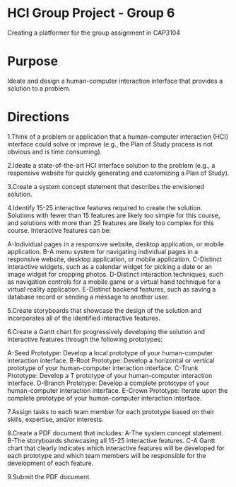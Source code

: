 # HCI Group Project - Group 6

Creating a platformer for the group assignment in CAP3104

# Purpose

Ideate and design a human-computer interaction interface that provides a solution to a problem.

# Directions
1.Think of a problem or application that a human-computer interaction (HCI) interface could solve or improve (e.g., the Plan of Study process is not obvious and is time consuming).

2.Ideate a state-of-the-art HCI interface solution to the problem (e.g., a responsive website for quickly generating and customizing a Plan of Study). 

3.Create a system concept statement that describes the envisioned solution. 

4.Identify 15-25 interactive features required to create the solution. Solutions with fewer than 15 features are likely too simple for this course, and solutions with more than 25 features are likely too complex for this course. Interactive features can be:

A-Individual pages in a responsive website, desktop application, or mobile application.
B-A menu system for navigating individual pages in a responsive website, desktop application, or mobile application.
C-Distinct interactive widgets, such as a calendar widget for picking a date or an image widget for cropping photos.
D-Distinct interaction techniques, such as navigation controls for a mobile game or a virtual hand technique for a virtual reality application.
E-Distinct backend features, such as saving a database record or sending a message to another user.

5.Create storyboards that showcase the design of the solution and incorporates all of the identified interactive features.

6.Create a Gantt chart for progressively developing the solution and interactive features through the following prototypes:
  
A-Seed Prototype: Develop a local prototype of your human-computer interaction interface.
B-Root Prototype: Develop a horizontal or vertical prototype of your human-computer interaction interface.
C-Trunk Prototype: Develop a T prototype of your human-computer interaction interface.
D-Branch Prototype: Develop a complete prototype of your human-computer interaction interface.
E-Crown Prototype: Iterate upon the complete prototype of your human-computer interaction interface.

7.Assign tasks to each team member for each prototype based on their skills, expertise, and/or interests.

8.Create a PDF document that includes:
A-The system concept statement.
B-The storyboards showcasing all 15-25 interactive features.
C-A Gantt chart that clearly indicates which interactive features will be developed for each prototype and which team members will be responsible for the development of each feature.

9.Submit the PDF document.
